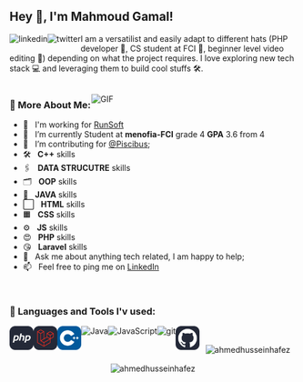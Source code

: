 ## Hey 👋, I'm Mahmoud Gamal!

<a href='https://www.linkedin.com/in/mahmoud-gamal-98a7b41b1/'><img align='left' alt="linkedin" src="https://raw.githubusercontent.com/rahul-jha98/rahul-jha98/561d474902b59c7429ec22bb73e225696c27b202/assets/linkedin.svg" height='18px'/></a>
<a href='https://twitter.com/Mahmoud38924319'><img align='left' alt="twitter" src="https://raw.githubusercontent.com/rahul-jha98/rahul-jha98/561d474902b59c7429ec22bb73e225696c27b202/assets/twitter.svg" height='18px'/></a>


I am a versatilist and easily adapt to different hats (PHP developer 🦣, CS student at FCI 🏫, beginner level video editing 🎨) depending on what the project requires. I love exploring new tech stack 💻 and leveraging them to build cool stuffs 🛠️. 
<br/>
<br/>

<img align="right" alt="GIF" src="https://raw.githubusercontent.com/rahul-jha98/rahul-jha98/main/techstack.gif" width="360px"/>
  
### 🧐 More About Me:

- 🦣 &nbsp; I'm working for [RunSoft](https://github.com/runsoft-git)
- 📜 &nbsp; I’m currently Student at **menofia-FCI** grade 4 **GPA** 3.6 from 4
- 💼 &nbsp; I’m contributing for [@Piscibus](https://github.com/piscibus);  
- 🛠️ &nbsp; **C++** skills 
- 🖇️ &nbsp; **DATA STRUCUTRE** skills
- 🗂️ &nbsp; **OOP** skills
- 🎲 &nbsp; **JAVA** skills
- ⬜ &nbsp; **HTML** skills
- 🟧 &nbsp; **CSS** skills
- ⚙️ &nbsp; **JS** skills
- 😍 &nbsp; **PHP** skills
- 😘 &nbsp; **Laravel** skills
- 💬 &nbsp; Ask me about anything tech related, I am happy to help;
- 📫 &nbsp; Feel free to ping me on [LinkedIn](https://www.linkedin.com/in/mahmoud-gamal-98a7b41b1/)


<br>

### 🔨 Languages and Tools I'v used:
<a href="https://www.php.net/manual/en/index.php" target="_blank"> <img align="left" src="https://github.com/tandpfun/skill-icons/blob/main/icons/PHP-Dark.svg" alt="php" height="42px"/> </a> 
<a href="https://www.laravel.com/" target="_blank"> <img align="left" src="https://github.com/tandpfun/skill-icons/blob/main/icons/Laravel-Dark.svg" alt="php" height="42px"/> </a> 
<a href="https://cplusplus.com/doc/" target="_blank"> <img align="left" src="https://github.com/tandpfun/skill-icons/blob/main/icons/CPP.svg" alt="tensorflow" height="42px"/> </a> 
<a href="https://www.java.com" target="_blank"><img align="left" alt="Java" height ="42px" src="https://raw.githubusercontent.com/rahul-jha98/github_readme_icons/main/language_and_tools/square/java/java.svg"></a>
<a href="https://developer.mozilla.org/en-US/docs/Web/JavaScript" target="_blank"> <img align="left" alt="JavaScript" height ="42px"  src="https://raw.githubusercontent.com/rahul-jha98/github_readme_icons/main/language_and_tools/square/javascript/javascript.svg"> </a>
<a href="https://git-scm.com/" target="_blank"> <img src="https://raw.githubusercontent.com/rahul-jha98/github_readme_icons/main/language_and_tools/square/git-scm/git-scm.svg" align="left" alt="git" height='42px'/> </a>
<a href="https://github.com/" target="_blank"> <img src="https://github.com/tandpfun/skill-icons/blob/main/icons/Github-Dark.svg" align="left" alt="git" height='42px'/> </a>
<br>


<p style ="text-align:center"><img align="center" src="https://github-readme-stats.vercel.app/api/top-langs?username=Cofa12&show_icons=true&locale=en&layout=compact" alt="ahmedhusseinhafez" /></p>

<p style ="text-align:center"><img align="center" src="https://github-readme-streak-stats.herokuapp.com/?user=Cofa12&" alt="ahmedhusseinhafez" /></p>



